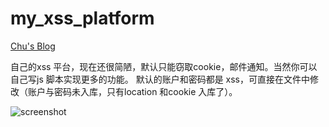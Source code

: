 my_xss_platform
==========

[Chu's Blog](http://www.chuhades.com)

自己的xss 平台，现在还很简陋，默认只能窃取cookie，邮件通知。当然你可以自己写js 脚本实现更多的功能。
默认的账户和密码都是 xss，可直接在文件中修改（账户与密码未入库，只有location 和cookie 入库了）。

![screenshot](https://github.com/chuhades/my_xss_platform/raw/master/screenshot.png)
